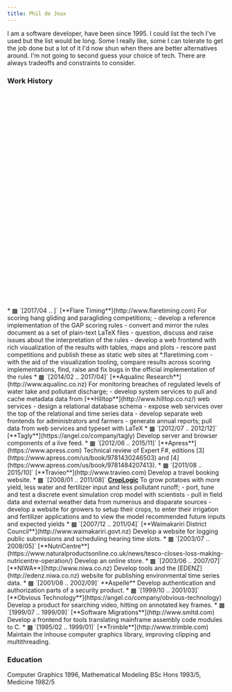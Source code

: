```yaml
---
title: Phil de Joux
---
```


I am a software developer, have been since 1995. I could list the tech I've
used but the list would be long. Some I really like, some I can tolerate to get
the job done but a lot of it I'd now shun when there are better alternatives
around. I'm not going to second guess your choice of tech. There are always
tradeoffs and constraints to consider.

### Work History

<div id="timeline" style="height: 496px"></div>

<div id="work-history">
* <span class="flaretiming">▩</span> `[2017/04 .. ]` [**Flare Timing**](http://www.flaretiming.com)  
For scoring hang gliding and paragliding competitions;
    - develop a reference implementation of the GAP scoring rules
    - convert and mirror the rules document as a set of plain-text LaTeX files
    - question, discuss and raise issues about the interpretation of the rules
    - develop a web frontend with rich visualization of the results with
      tables, maps and plots
    - rescore past competitions and publish these as static web sites at
      *.flaretiming.com
    - with the aid of the visualization tooling, compare results across scoring
      implementations, find, raise and fix bugs in the official implementation
      of the rules
* <span class="aqualinc">▩</span> `[2014/02 .. 2017/04]` [**Aqualinc Research**](http://www.aqualinc.co.nz)  
For monitoring breaches of regulated levels of water take and pollutant
discharge;
    - develop system services to pull and cache metadata data from
      [**Hilltop**](http://www.hilltop.co.nz/) web services
    - design a relational database schema
    - expose web services over the top of the relational and time series data
    - develop separate web frontends for administrators and farmers
    - generate annual reports; pull data from web services and typeset with
      LaTeX
* <span class="tagly">▩</span> `[2012/07 .. 2012/12]` [**Tagly**](https://angel.co/company/tagly)  
Develop server and browser components of a live feed.
* <span class="apress">▩</span> `[2012/06 .. 2015/11]` [**Apress**](https://www.apress.com)  
Technical review of Expert F#, editions
[3](https://www.apress.com/us/book/9781430246503) and
[4](https://www.apress.com/us/book/9781484207413).
* <span class="travieo">▩</span> `[2011/08 .. 2015/10]` [**Travieo**](http://www.travieo.com)  
Develop a travel booking website.
* <span class="croplogic">▩</span> `[2008/01 .. 2011/08]` <a name="croplogic" href="http://www.croplogic.com"><strong>CropLogic</strong></a>  
To grow potatoes with more yield, less water and fertilizer input and less
pollutant runoff;
    - port, tune and test a discrete event simulation crop model with
      scientists
    - pull in field data and external weather data from numerous and disparate
      sources
    - develop a website for growers to setup their crops, to enter their
      irrigation and fertilizer applications and to view the model recommended
      future inputs and expected yields
* <span class="waimak">▩</span> `[2007/12 .. 2011/04]` [**Waimakariri District Council**](http://www.waimakariri.govt.nz)  
Develop a website for logging public submissions and scheduling hearing time
slots.
* <span class="nutricentre">▩</span> `[2003/07 .. 2008/05]` [**NutriCentre**](https://www.naturalproductsonline.co.uk/news/tesco-closes-loss-making-nutricentre-operation/)  
Develop an online store.
* <span class="niwa">▩</span> `[2003/06 .. 2007/07]` [**NIWA**](http://www.niwa.co.nz)  
Develop tools and the [EDENZ](http://edenz.niwa.co.nz) website for publishing
environmental time series data.
* <span class="aspelle">▩</span> `[2001/08 .. 2002/09]` **Aspelle**  
Develop authentication and authorization parts of a security product.
* <span class="obvious">▩</span> `[1999/10 .. 2001/03]` [**Obvious Technology**](https://angel.co/company/obvious-technology)  
Develop a product for searching video, hitting on annotated key frames.
* <span class="sml">▩</span> `[1999/07 .. 1999/09]` [**Software Migrations**](http://www.smltd.com)  
Develop a frontend for tools translating mainframe assembly code modules to C.
* <span class="trimble">▩</span> `[1995/02 .. 1999/01]` [**Trimble**](http://www.trimble.com)  
Maintain the inhouse computer graphics library, improving clipping and
multithreading.
</div>

### Education

Computer Graphics 1996, Mathematical Modeling BSc Hons 1993/5, Medicine 1982/5
